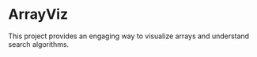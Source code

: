 # ArrayViz
This project provides an engaging way to visualize arrays and understand search algorithms.
